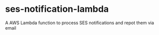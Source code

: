# ses-notification-lambda
A AWS Lambda function to process SES notifications and repot them via email
